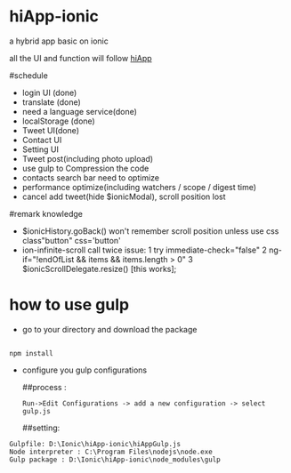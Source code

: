 # hiApp-ionic
a hybrid app basic on ionic

all the UI and function will follow [hiApp](http://hi.dearb.me/)

#schedule

- login UI (done)
- translate (done)
- need a language service(done)
- localStorage (done)
- Tweet UI(done)
- Contact UI
- Setting UI
- Tweet post(including photo upload)
- use gulp to Compression the code
- contacts search bar need to optimize
- performance optimize(including watchers / scope / digest time)
- cancel add tweet(hide $ionicModal), scroll position lost


#remark knowledge
- $ionicHistory.goBack() won't remember scroll position unless use css class"button" css='button'
- ion-infinite-scroll call twice issue: 1 try immediate-check="false" 2 ng-if="!endOfList && items && items.length > 0" 
  3 $ionicScrollDelegate.resize() [this works];

# how to use gulp
- go to your directory and download the package

```

npm install

```

- configure you gulp configurations

  ##process :

  ```
  Run->Edit Configurations -> add a new configuration -> select gulp.js
  ```
  

  ##setting:


 ```
 Gulpfile: D:\Ionic\hiApp-ionic\hiAppGulp.js
 Node interpreter : C:\Program Files\nodejs\node.exe
 Gulp package : D:\Ionic\hiApp-ionic\node_modules\gulp
 ```